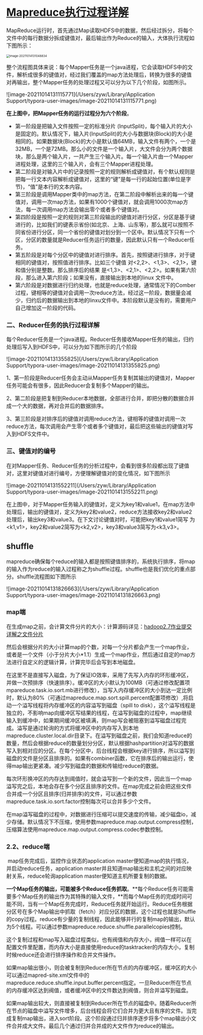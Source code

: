 # [Mapreduce执行过程详解](https://www.cnblogs.com/javajetty/p/10755705.html)

MapReduce运行时，首先通过Map读取HDFS中的数据，然后经过拆分，将每个文件中的每行数据分拆成键值对，最后输出作为Reduce的输入，大体执行流程如下图所示：

<img src="/Users/zyw/Library/Application Support/typora-user-images/image-20211014131048834.png" alt="image-20211014131048834" style="zoom:55%;" />

整个流程图具体来说：每个Mapper任务是一个java进程，它会读取HDFS中的文件，解析成很多的键值对，经过我们覆盖的map方法处理后，转换为很多的键值对再输出，整个Mapper任务的处理过程又可以分为以下几个阶段，如图所示。

![image-20211014131115771](/Users/zyw/Library/Application Support/typora-user-images/image-20211014131115771.png)

**在上图中，把Mapper任务的运行过程分为六个阶段**。

- 第一阶段是把输入文件按照一定的标准分片 (InputSplit)，每个输入片的大小是固定的。默认情况下，输入片(InputSplit)的大小与数据块(Block)的大小是相同的。如果数据块(Block)的大小是默认值64MB，输入文件有两个，一个是32MB，一个是72MB。那么小的文件是一个输入片，大文件会分为两个数据块，那么是两个输入片，一共产生三个输入片。每一个输入片由一个Mapper进程处理，这里的三个输入片，会有三个Mapper进程处理。
- 第二阶段是对输入片中的记录按照一定的规则解析成键值对，有个默认规则是把每一行文本内容解析成键值对，这里的“键”是每一行的起始位置(单位是字节)，“值”是本行的文本内容。
- 第三阶段是调用Mapper类中的map方法，在第二阶段中解析出来的每一个键值对，调用一次map方法，如果有1000个键值对，就会调用1000次map方法，每一次调用map方法会输出零个或者多个键值对。
- 第四阶段是按照一定的规则对第三阶段输出的键值对进行分区，分区是基于键进行的，比如我们的键表示省份(如北京、上海、山东等)，那么就可以按照不同省份进行分区，同一个省份的键值对划分到一个区中。默认情况下只有一个区，分区的数量就是Reducer任务运行的数量，因此默认只有一个Reducer任务。
- 第五阶段是对每个分区中的键值对进行排序。首先，按照键进行排序，对于键相同的键值对，按照值进行排序。比如三个键值 对<2,2>、<1,3>、<2,1>，键和值分别是整数。那么排序后的结果 是<1,3>、<2,1>、<2,2>。如果有第六阶段，那么进入第六阶段；如果没有，直接输出到本地的linux 文件中。
- 第六阶段是对数据进行归约处理，也就是reduce处理，通常情况下的Comber过程，键相等的键值对会调用一次reduce方法，经过这一阶段，数据量会减少，归约后的数据输出到本地的linxu文件中。本阶段默认是没有的，需要用户自己增加这一阶段的代码。

### 二、Reducer任务的执行过程详解

   每个Reducer任务是一个java进程。Reducer任务接收Mapper任务的输出，归约处理后写入到HDFS中，可以分为如下图所示的几个阶段

![image-20211014131355825](/Users/zyw/Library/Application Support/typora-user-images/image-20211014131355825.png)

1、第一阶段是Reducer任务会主动从Mapper任务复制其输出的键值对，Mapper任务可能会有很多，因此Reducer会复制多个Mapper的输出。

2、第二阶段是把复制到Reducer本地数据，全部进行合并，即把分散的数据合并成一个大的数据，再对合并后的数据排序。

3、第三阶段是对排序后的键值对调用reduce方法，键相等的键值对调用一次reduce方法，每次调用会产生零个或者多个键值对，最后把这些输出的键值对写入到HDFS文件中。



### 三、键值对的编号

  在对Mapper任务、Reducer任务的分析过程中，会看到很多阶段都出现了键值对，这里对键值对进行编号，方便理解键值对的变化情况，如下图所示

![image-20211014131552211](/Users/zyw/Library/Application Support/typora-user-images/image-20211014131552211.png)

在上图中，对于Mapper任务输入的键值对，定义为key1和value1，在map方法中处理后，输出的键值对，定义为key2和value2，reduce方法接收key2和value2处理后，输出key3和value3。在下文讨论键值对时，可能把key1和value1简写 为<k1,v1>，key2和value2简写为<k2,v2>，key3和value3简写为<k3,v3>。



## shuffle

mapreduce确保每个reduce的输入都是按照键值排序的，系统执行排序，将map的输入作为reduce的输入过程称之为shuffle过程。shuffle也是我们优化的重点部分。shuffle流程图如下图所示

![image-20211014131826663](/Users/zyw/Library/Application Support/typora-user-images/image-20211014131826663.png)

### map端

在生成map之前，会计算文件分片的大小：计算源码详见：[hadoop2.7作业提交详解之文件分片](https://www.cnblogs.com/zsql/p/11276584.html)

  然后会根据分片的大小计算map的个数，对每一个分片都会产生一个map作业，或者是一个文件（小于分片大小*1.1）生成一个map作业，然后通过自定的map方法进行自定义的逻辑计算，计算完毕后会写到本地磁盘。

   在这里不是直接写入磁盘，为了保证IO效率，采用了先写入内存的环形缓冲区，并做一次预排序（快速排序）。缓冲区的大小默认为100MB（可通过修改配置项mpareduce.task.io.sort.mb进行修改），当写入内存缓冲区的大小到达一定比例时，默认为80%（可通过mapreduce.map.sort.spill.percent配置项修改）,将启动一个溢写线程将内存缓冲区的内容溢写到磁盘（spill to disk），这个溢写线程是独立的，不影响map向缓冲区写结果的线程，在溢写到磁盘的过程中，map继续输入到缓冲中，如果期间缓冲区被填满，则map写会被阻塞到溢写磁盘过程完成。溢写是通过轮询的方式将缓冲区中的内存写入到本地mapreduce.cluster.local.dir目录下。在溢写到磁盘之前，我们会知道reduce的数量，然后会根据reduce的数量划分分区，默认根据hashpartition对溢写的数据写入到相对应的分区。在每个分区中，后台线程会根据key进行排序，所以溢写到磁盘的文件是分区且排序的。如果有combiner函数，它在排序后的输出运行，使得map输出更紧凑。减少写到磁盘的数据和传输给reduce的数据。

  每次环形换冲区的内存达到阈值时，就会溢写到一个新的文件，因此当一个map溢写完之后，本地会存在多个分区且排序的文件。在map完成之前会把这些文件合并成一个分区且排序(归并排序)的文件，可以通过参数mapreduce.task.io.sort.factor控制每次可以合并多少个文件。

  在map溢写磁盘的过程中，对数据进行压缩可以提交速度的传输，减少磁盘io，减少存储。默认情况下不压缩，使用参数mapreduce.map.output.compress控制，压缩算法使用mapreduce.map.output.compress.codec参数控制。



### 2.2、reduce端

​    map任务完成后，监控作业状态的application master便知道map的执行情况，并启动reduce任务，application master并且知道map输出和主机之间的对应映射关系，reduce轮询application master便知道主机所要复制的数据。

   **一个Map任务的输出，可能被多个Reduce任务抓取**。**每个Reduce任务可能需要多个Map任务的输出作为其特殊的输入文件，**而每个Map任务的完成时间可能不同，当有一个Map任务完成时，Reduce任务就开始运行。Reduce任务根据分区号在多个Map输出中抓取（fetch）对应分区的数据，这个过程也就是Shuffle的copy过程。reduce有少量的复制线程，因此能够并行的复制map的输出，默认为5个线程。可以通过参数mapreduce.reduce.shuffle.parallelcopies控制。

  这个复制过程和map写入磁盘过程类似，也有阀值和内存大小，阀值一样可以在配置文件里配置，而内存大小是直接使用reduce的tasktracker的内存大小，复制时候reduce还会进行排序操作和合并文件操作。

  如果map输出很小，则会被复制到Reducer所在节点的内存缓冲区，缓冲区的大小可以通过mapred-site.xml文件中的mapreduce.reduce.shuffle.input.buffer.percent指定。一旦Reducer所在节点的内存缓冲区达到阀值，或者缓冲区中的文件数达到阀值，则合并溢写到磁盘。

  如果map输出较大，则直接被复制到Reducer所在节点的磁盘中。随着Reducer所在节点的磁盘中溢写文件增多，后台线程会将它们合并为更大且有序的文件。当完成复制map输出，进入sort阶段。这个阶段通过归并排序逐步将多个map输出小文件合并成大文件。最后几个通过归并合并成的大文件作为reduce的输出。